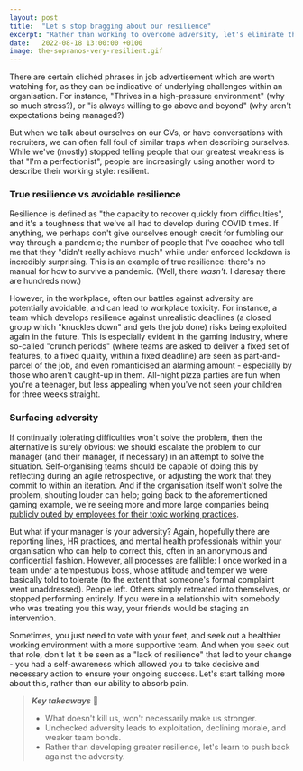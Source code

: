 ```yaml
---
layout: post
title:  "Let's stop bragging about our resilience"
excerpt: "Rather than working to overcome adversity, let's eliminate the adversity."
date:   2022-08-18 13:00:00 +0100
image: the-sopranos-very-resilient.gif
---
```


There are certain clichéd phrases in job advertisement which are worth watching for, as they can be indicative of underlying challenges within an organisation. For instance, "Thrives in a high-pressure environment" (why so much stress?), or "is always willing to go above and beyond" (why aren't expectations being managed?)

But when we talk about ourselves on our CVs, or have conversations with recruiters, we can often fall foul of similar traps when describing ourselves. While we've (mostly) stopped telling people that our greatest weakness is that "I'm a perfectionist", people are increasingly using another word to describe their working style: resilient. 

### True resilience vs avoidable resilience

Resilience is defined as "the capacity to recover quickly from difficulties", and it's a toughness that we've all had to develop during COVID times. If anything, we perhaps don't give ourselves enough credit for fumbling our way through a pandemic; the number of people that I've coached who tell me that they "didn't really achieve much" while under enforced lockdown is incredibly surprising. This is an example of true resilience: there's no manual for how to survive a pandemic. (Well, there _wasn't_. I daresay there are hundreds now.)

However, in the workplace, often our battles against adversity are potentially avoidable, and can lead to workplace toxicity. For instance, a team which develops resilience against unrealistic deadlines (a closed group which "knuckles down" and gets the job done) risks being exploited again in the future. This is especially evident in the gaming industry, where so-called "crunch periods" (where teams are asked to deliver a fixed set of features, to a fixed quality, within a fixed deadline) are seen as part-and-parcel of the job, and even romanticised an alarming amount - especially by those who aren't caught-up in them. All-night pizza parties are fun when you're a teenager, but less appealing when you've not seen your children for three weeks straight.

### Surfacing adversity 

If continually tolerating difficulties won't solve the problem, then the alternative is surely obvious: we should escalate the problem to our manager (and their manager, if necessary) in an attempt to solve the situation. Self-organising teams should be capable of doing this by reflecting during an agile retrospective, or adjusting the work that they commit to within an iteration. And if the organisation itself won't solve the problem, shouting louder can help; going back to the aforementioned gaming example, we're seeing more and more large companies being [publicly outed by employees for their toxic working practices](https://www.polygon.com/2020/12/4/21575914/cyberpunk-2077-release-crunch-labor-delays-cd-projekt-red).

But what if your manager _is_ your adversity? Again, hopefully there are reporting lines, HR practices, and mental health professionals within your organisation who can help to correct this, often in an anonymous and confidential fashion. However, all processes are fallible: I once worked in a team under a tempestuous boss, whose attitude and temper we were basically told to tolerate (to the extent that someone's formal complaint went unaddressed). People left. Others simply retreated into themselves, or stopped performing entirely. If you were in a relationship with somebody who was treating you this way, your friends would be staging an intervention.

Sometimes, you just need to vote with your feet, and seek out a healthier working environment with a more supportive team. And when you seek out that role, don't let it be seen as a "lack of resilience" that led to your change - you had a self-awareness which allowed you to take decisive and necessary action to ensure your ongoing success. Let's start talking more about this, rather than our ability to absorb pain.

> **_Key takeaways_** 📝  
> * What doesn't kill us, won't necessarily make us stronger.
> * Unchecked adversity leads to exploitation, declining morale, and weaker team bonds.
> * Rather than developing greater resilience, let's learn to push back against the adversity.